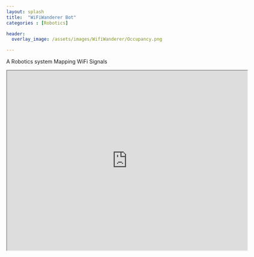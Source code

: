 ```yaml
---
layout: splash
title:  "WiFiWanderer Bot"
categories : [Robotics]

header: 
  overlay_image: /assets/images/WifiWanderer/Occupancy.png

---
```


A Robotics system Mapping WiFi Signals


<iframe src="https://drive.google.com/file/d/1hWvVyOnLW8_RWtUT9GdSk6FK0VngonFO/view?usp=sharing" width="640" height="480"></iframe>

